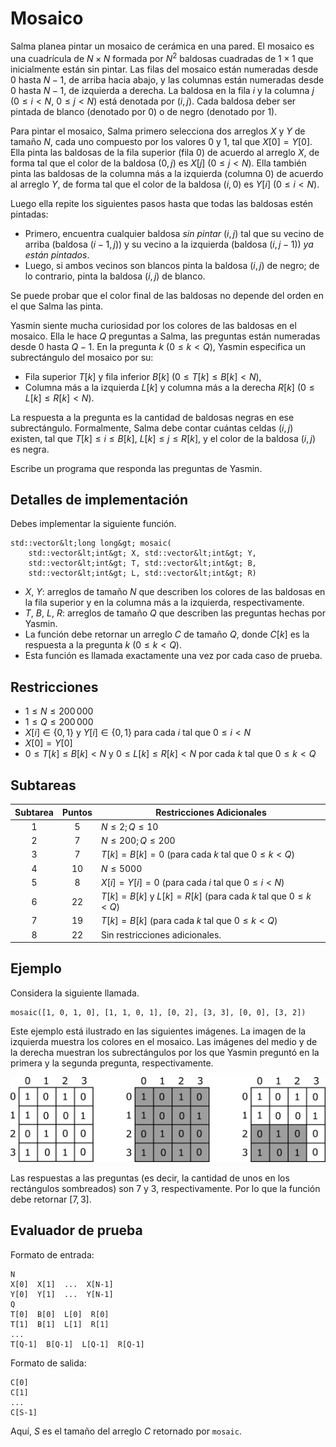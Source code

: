 # Mosaico

Salma planea pintar un mosaico de cerámica en una pared.
El mosaico es una cuadrícula de $N \times N$ formada por $N^2$ baldosas cuadradas de $1 \times 1$ que inicialmente están sin pintar.
Las filas del mosaico están numeradas desde $0$ hasta $N-1$, de arriba hacia abajo, y las columnas están numeradas desde $0$ hasta $N-1$, de izquierda a derecha.
La baldosa en la fila $i$ y la columna $j$ ($0 \leq i < N$, $0 \leq j < N$) está denotada por $(i,j)$.
Cada baldosa deber ser pintada de blanco (denotado por $0$) o de negro (denotado por $1$).

Para pintar el mosaico, Salma primero selecciona dos arreglos $X$ y $Y$ de tamaño $N$, cada uno compuesto por los valores $0$ y $1$, tal que $X[0] = Y[0]$.
Ella pinta las baldosas de la fila superior (fila $0$) de acuerdo al arreglo $X$, de forma tal que el color de la baldosa $(0,j)$ es $X[j]$ ($0 \leq j < N$). Ella también pinta las baldosas de la columna más a la izquierda (columna $0$) de acuerdo al arreglo $Y$, de forma tal que el color de la baldosa $(i,0)$ es $Y[i]$ ($0 \leq i < N$).

Luego ella repite los siguientes pasos hasta que todas las baldosas estén pintadas:
* Primero, encuentra cualquier baldosa *sin pintar* $(i,j)$ tal que su vecino de arriba (baldosa $(i-1,j)$) y su vecino a la izquierda (baldosa $(i,j-1)$) *ya están pintados*.
* Luego, si ambos vecinos son blancos pinta la baldosa $(i,j)$ de negro; de lo contrario, pinta la baldosa $(i,j)$ de blanco.

Se puede probar que el color final de las baldosas no depende del orden en el que Salma las pinta.

Yasmin siente mucha curiosidad por los colores de las baldosas en el mosaico. Ella le hace $Q$ preguntas a Salma, las preguntas están numeradas desde $0$ hasta $Q-1$. En la pregunta $k$ ($0 \leq k < Q$), Yasmin especifica un subrectángulo del mosaico por su:
* Fila superior $T[k]$ y fila inferior $B[k]$ ($0 \leq T[k] \leq B[k] < N$),
* Columna más a la izquierda $L[k]$ y columna más a la derecha $R[k]$ ($0 \leq L[k] \leq R[k] < N$).

La respuesta a la pregunta es la cantidad de baldosas negras en ese subrectángulo. Formalmente, Salma debe contar cuántas celdas $(i,j)$ existen, tal que $T[k] \leq i \leq B[k]$, $L[k] \leq j \leq R[k]$, y el color de la baldosa $(i,j)$ es negra.

Escribe un programa que responda las preguntas de Yasmin.

## Detalles de implementación

Debes implementar la siguiente función.

```
std::vector&lt;long long&gt; mosaic(
	std::vector&lt;int&gt; X, std::vector&lt;int&gt; Y,
    std::vector&lt;int&gt; T, std::vector&lt;int&gt; B,
    std::vector&lt;int&gt; L, std::vector&lt;int&gt; R)
```

* $X$, $Y$: arreglos de tamaño $N$ que describen los colores de las baldosas en la fila superior y en la columna más a la izquierda, respectivamente. 
* $T$, $B$, $L$, $R$: arreglos de tamaño $Q$ que describen las preguntas hechas por Yasmin.
* La función debe retornar un arreglo $C$ de tamaño $Q$, donde $C[k]$ es la respuesta a la pregunta $k$ ($0 \leq k < Q$).
* Esta función es llamada exactamente una vez por cada caso de prueba.

## Restricciones

* $1 \leq N \leq 200\,000$
* $1 \leq Q \leq 200\,000$
* $X[i] \in \{0, 1\}$ y $Y[i] \in \{0, 1\}$
 para cada $i$ tal que $0 \leq i < N$
* $X[0] = Y[0]$
* $0 \leq T[k] \leq B[k] < N$ y $0 \leq L[k] \leq R[k] < N$
 por cada $k$ tal que $0 \leq k < Q$

## Subtareas

| Subtarea | Puntos  | Restricciones Adicionales |
| :-----: | :----: | ---------------------- |
| 1       | $5$    | $N \leq 2; Q \leq 10$
| 2       | $7$    | $N \leq 200; Q \leq 200$
| 3       | $7$    | $T[k] = B[k] = 0$ (para cada $k$ tal que $0 \leq k < Q$)
| 4       | $10$   | $N \leq 5000$
| 5       | $8$    | $X[i] = Y[i] = 0$ (para cada $i$ tal que $0 \leq i < N$)
| 6       | $22$   | $T[k] = B[k]$ y $L[k] = R[k]$ (para cada $k$ tal que $0 \leq k < Q$)
| 7       | $19$   | $T[k] = B[k]$ (para cada $k$ tal que $0 \leq k < Q$)
| 8       | $22$   | Sin restricciones adicionales.

## Ejemplo

Considera la siguiente llamada.

```
mosaic([1, 0, 1, 0], [1, 1, 0, 1], [0, 2], [3, 3], [0, 0], [3, 2])
```

Este ejemplo está ilustrado en las siguientes imágenes.
La imagen de la izquierda muestra los colores en el mosaico.
Las imágenes del medio y de la derecha muestran los subrectángulos por los que Yasmin preguntó en la primera y la segunda pregunta, respectivamente.

![](example.png "550")

Las respuestas a las preguntas
(es decir, la cantidad de unos en los rectángulos sombreados)
son $7$ y $3$, respectivamente.
Por lo que la función debe retornar $[7,3]$.

## Evaluador de prueba

Formato de entrada:

```
N
X[0]  X[1]  ...  X[N-1]
Y[0]  Y[1]  ...  Y[N-1]
Q
T[0]  B[0]  L[0]  R[0]
T[1]  B[1]  L[1]  R[1]
...
T[Q-1]  B[Q-1]  L[Q-1]  R[Q-1]
```

Formato de salida:

```
C[0]
C[1]
...
C[S-1]
```

Aquí, $S$ es el tamaño del arreglo $C$ retornado por `mosaic`.

